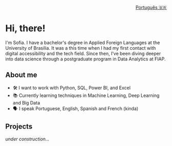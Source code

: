 <p align="right"> <a href="./README-pt.md"> Português 🇧🇷</a> </p>

# Hi, there!

I'm Sofia. I have a bachelor's degree in Applied Foreign Languages at the University of Brasilia. It was a this time when I had my first contact with digital accessibility and the tech field.
Since then, I’ve been diving deeper into data science through a postgraduate program in Data Analytics at FIAP.

## About me
 
- 🛠️ I want to work with Python, SQL, Power BI, and Excel
- 📚 Currently learning techniques in Machine Learning, Deep Learning and Big Data  
- 🗣️ I speak Portuguese, English, Spanish and French (kinda)

## Projects

*under construction...*
